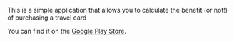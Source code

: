 This is a simple application that allows you to calculate the benefit (or not!) of purchasing a travel card

You can find it on the [Google Play Store](https://play.google.com/store/apps/details?id=io.github.theangrydev.travelcardcalculator).